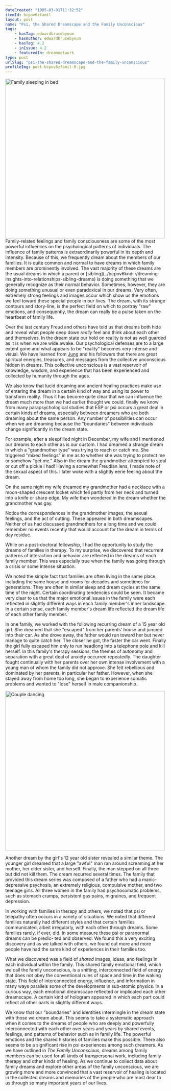 ```yaml
---
dateCreated: "1985-03-01T11:32:52"
itemId: bcpov6zfamil
layout: post
name: "Psi, the Shared Dreamscape and the Family Unconscious"
tags:
    - hasTag: edwardbrucebynum
    - hasAuthor: edwardbrucebynum
    - hasTag: 4.2
    - inIssue: 4.2
    - featuredIn: dreamnetwork
type: post
urlSlug: "psi-the-shared-dreamscape-and-the-family-unconscious"
profileImg: post-bcpov6zfamil-0.jpg
---
```


<a href="http://www.dalegottlieb.com/" target="_blank">
<img src="../images/post-bcpov6zfamil-0.jpg" alt="Family sleeping in bed" width="500" height="auto"/>
</a>

<br>
Family-related feelings and family consciousness are some of the most powerful influences on the psychological patterns of individuals. The influence of family patterns is extraordinarily powerful in its depth and intensity. Because of this, we frequently dream about the members of our families. It is quite common and normal to have dreams in which family members are prominently involved. The vast majority of these dreams are the usual dreams in which a parent or [sibling](../bcpov6kndiir/dreaming-insights-into-relationships-sibling-dreams) is doing something that we generally recognize as their normal behavior. Sometimes, however, they are doing something unusual or even paradoxical in our dreams. Very often, extremely strong feelings and images occur which show us the emotions we feel toward these special people in our lives. The dream, with its strange contours and story-line, is the perfect field on which to portray "raw" emotions, and consequently, the dream can really be a pulse taken on the heartbeat of family life.

Over the last century Freud and others have told us that dreams both hide and reveal what people deep down _really_ feel and think about each other and themselves. In the dream state our hold on reality is not as well guarded as it is when we are wide awake. Our psychological defenses are to a large extent gone and what appears to be "reality" becomes very intense and visual. We have learned from [Jung](../topic~jung_and_dreams) and his followers that there are great spiritual energies, treasures, and messages from the collective unconscious hidden in dreams. This collective unconscious is a vast reservoir of knowledge, wisdom, and experience that has been experienced and collected by humanity through the ages.

We also know that lucid dreaming and ancient healing practices make use of entering the dream in a certain kind of way and using its power to transform reality. Thus it has become quite clear that we can influence the dream much more than we had earlier thought we could. finally we know from many parapsychological studies that ESP or psi occurs a great deal in certain kinds of dreams, especially between dreamers who are both dreaming about the same person. Any number of possibilities can occur when we are dreaming because the "boundaries" between individuals change significantly in the dream state.

For example, after a sleepfilled night in December, my wife and I mentioned our dreams to each other as is our custom. I had dreamed a strange dream in which a "grandmother type" was trying to reach or catch me. She triggered "mixed feelings" in me as to whether she was trying to protect me or somehow "get me." Also in the dream the grandmother attempted to steal or cut off a pickle I had! Having a somewhat Freudian lens, I made note of the sexual aspect of this. I later woke with a slightly eerie feeling about the dream.

On the same night my wife dreamed my grandmother had a necklace with a moon-shaped crescent locket which fell partly from her neck and turned into a knife or sharp edge. My wife then wondered in the dream whether the grandmother was gay.

Notice the correspondences in the grandmother images, the sexual feelings, and the act of cutting. These appeared in both dreamscapes. Neither of us had discussed grandmothers for a long time and we could remember no events recently that would account for the dream in terms of day residue.

While on a post-doctoral fellowship, I had the opportunity to study the dreams of families in therapy. To my surprise, we discovered that recurrent patterns of interaction and behavior are reflected in the dreams of each family member. This was especially true when the family was going through a crisis or some intense situation.

We noted the simple fact that families are often living in the same place, including the same house and rooms for decades and sometimes for generations. They are often in similar sleep and dream cycles at the same time of the night. Certain coordinating tendencies could be seen. It became very clear to us that the major emotional issues in the family were each reflected in slightly different ways in each family member's inner landscape. In a certain sense, each family member's dream life reflected the dream life of each other family member.

In one family, we worked with the following recurring dream of a 15 year old girl. She dreamed that she "escaped" from her parents' house and jumped into their car. As she drove away, the father would run toward her but never manage to quite catch her. The closer he got, the faster the car went. Finally the girl fully escaped him only to run headlong into a telephone pole and kill herself. In this family's therapy sessions, the themes of autonomy and separation with a great deal of anxiety occurred repeatedly. The daughter fought continually with her parents over her own intense involvement with a young man of whom the family did not approve. She felt rebellious and dominated by her parents, in particular her father. However, when she stayed away from home too long, she began to experience somatic problems and wanted to "lose" herself in male companionship.

<a href="http://www.dalegottlieb.com/" target="_blank">
<img src="../images/post-bcpov6zfamil-1.jpg" alt="Couple dancing" width="500" height="auto"/>
</a>

Another dream by the girl's 12 year old sister revealed a similar theme. The younger girl dreamed that a large "awful" man ran around screaming at her mother, her older sister, and herself. Finally, the man stepped on all three but did not kill them. The dream recurred several times. The family that provided this dream series was composed of a father who had a manic-depressive psychosis, an extremely religious, compulsive mother, and two teenage girls. All three women in the family had psychosomatic problems, such as stomach cramps, persistent gas pains, migraines, and frequent depression.

In working with families in therapy and others, we noted that psi or telepathy often occurs in a variety of situations. We noted that different families naturally had different styles and that certain families communicated, albeit irregularly, with each other through dreams. Some families rarely, if ever, did. In some measure these psi or paranormal dreams can be predic- ted and observed. We found this a very exciting discovery and as we talked with others, we found out more and more people have had the same kind of experiences in their families too.

What we discovered was a field of _shared_ images, ideas, and feelings in each individual within the family. This shared family emotional field, which we call the family unconscious, is a shifting, interconnected field of energy that does not obey the conventional rules of space and time in the waking state. This field of interconnected energy, influence, and information in many ways parallels some of the developments in sub-atomic physics. In a curious way, each emotional dreamscape reflected or implicated each other dreamscape. A certain kind of hologram appeared in which each part could reflect all other parts in slightly different ways.

We know that our "boundaries" and identities intermingle in the dream state with those we dream about. This seems to take a systematic approach when it comes to the dreams of people who are deeply and powerfully interconnected with each other over years and years by shared events, feelings, and patterns of behavior such as in family life. The powerful emotions and the shared histories of families make this possible. There also seems to be a significant rise in psi experiences among such dreamers. As we have outlined in _The Family Unconscious_, dreams among family members can be used for all kinds of transpersonal work, including family therapy and other kinds of healing. As we continue to collect data about family dreams and explore other areas of the family unconscious, we are growing more and more convinced that a vast reservoir of healing is located in the collected dreams and memories of the people who are most dear to us through so many important years of our lives.
